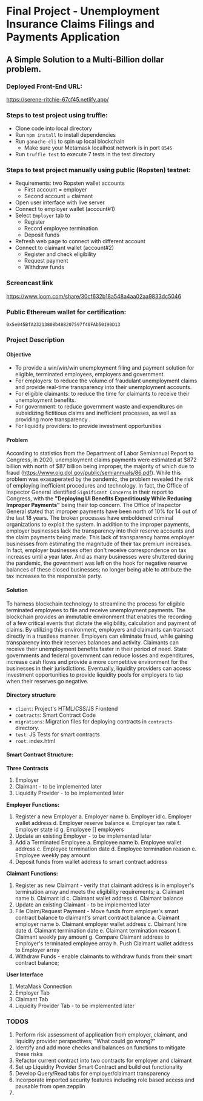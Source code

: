 # Final Project - Unemployment Insurance Claims Filings and Payments Application
## A Simple Solution to a Multi-Billion dollar problem. 

### Deployed Front-End URL: 
https://serene-ritchie-67cf45.netlify.app/

### Steps to test project using truffle:
- Clone code into local directory
- Run `npm install` to install dependencies
- Run `ganache-cli` to spin up local blockchain
  - Make sure your Metamask localhost network is in port `8545`
- Run `truffle test` to execute 7 tests in the test directory
  
### Steps to test project manually using public (Ropsten) testnet:
- Requirements: two Ropsten wallet accounts
  - First account = employer
  - Second account = claimant
- Open user interface with live server
- Connect to employer wallet (account#1)
- Select `Employer` tab to
  - Register
  - Record employee termination
  - Deposit funds 
- Refresh web page to connect with different account
- Connect to claimant wallet (account#2)
  - Register and check eligibility
  - Request payment
  - Withdraw funds

### Screencast link
https://www.loom.com/share/30cf632b18a548a4aa02aa9833dc5046

### Public Ethereum wallet for certification:
`0x5e045BfA23213808b488207597f40FAb50190D13`
### Project Description

#### Objective
- To provide a win/win/win unemployment filing and payment solution for eligible, terminated employees, employers and government. 
- For employers: to reduce the volume of fraudulant unemployment claims and provide real-time transparency into their unemployment accounts.  
- For eligible claimants: to reduce the time for claimants to receive their unemployment benefits. 
- For government: to reduce government waste and expenditures on subsidizing fictitious claims and inefficient processes, as well as providing more transparency    . 
- For liquidity providers: to provide investment opportunities 
    
#### Problem
According to statistics from the Department of Labor Semiannual Report to Congress, in 2020, unemployment claims payments were estimated at $872 billion with north of $87 billion being improper, the majority of which due to fraud (https://www.oig.dol.gov/public/semiannuals/86.pdf). While this problem was exasaperated by the pandemic, the problem revealed the risk of employing inefficient procedures and technology. In fact, the Office of Inspector General identified `Significant Concerns` in their report to Congress, with the **"Deploying UI Benefits Expeditiously While Reducing Improper Payments"** being their top concern. The Office of Inspector General stated that improper payments have been north of 10% for 14 out of the last 18 years. The broken processes have emboldened criminal organizations to exploit the system. In addition to the improper payments, employer businesses lack the transparency into their reserve accounts and the claim payments being made. This lack of transparency harms employer businesses from estimating the magnitude of their tax premium increases. In fact, employer businesses often don't receive correspondence on tax increases until a year later. And as many businesses were shuttered during the pandemic, the government was left on the hook for negative reserve balances of these closed businesses; no longer being able to attribute the tax increases to the responsible party. 

#### Solution
To harness blockchain technology to streamline the process for eligible terminated employees to file and receive unemployment payments. The blockchain provides an immutable environment that enables the recording of a few critical events that dictate the eligibility, calculation and payment of claims. By utilizing this environment, employers and claimants can transact directly in a trustless manner. Employers can eliminate fraud, while gaining transparency into their reserves balances and activity. Claimants can receive their unemployment benefits faster in their period of need. State governments and federal government can reduce losses and expenditures, increase cash flows and provide a more competitive environment for the businesses in their jurisdictions. Eventually, liquidity providers can access investment opportunities to provide liquidity pools for employers to tap when their reserves go negative.

#### Directory structure
- `client`: Project's HTML/CSS/JS Frontend
- `contracts`: Smart Contract Code
- `migrations`: Migration files for deploying contracts in `contracts` directory.
- `test`: JS Tests for smart contracts
- `root`: index.html

#### Smart Contract Structure: 
**Three Contracts**
1. Employer
2. Claimant - to be implemented later
3. Liquidity Provider - to be implemented later
   
**Employer Functions:**
1. Register a new Employer
a. Employer name
b. Employer id
c. Employer wallet address
d. Employer reserve balance
e. Employer tax rate
f. Employer state id
g. Employee [] employers
2. Update an existing Employer - to be implemented later
3. Add a Terminated Employee
a. Employee name
b. Employee wallet address
c. Employee termination date
d. Employee termination reason
e. Employee weekly pay amount
4. Deposit funds from wallet address to smart contract address

**Claimant Functions:** 
1. Register as new Claimant - verify that claimant address is in employer's termination array and meets the eligibility requirements;
a. Claimant name
b. Claimant id
c. Claimant wallet address
d. Claimant balance
2. Update an existing Claimant - to be implemented later
3. File Claim/Request Payment - Move funds from employer's smart contract balance to claimant's smart contract balance
a. Claimant employer name 
b. Claimant employer wallet address
c. Claimant hire date
d. Claimant termination date
e. Claimant termination reason
f. Claimant weekly pay amount
g. Compare Claimant address to Employer's terminated employee array
h. Push Claimant wallet address to Employer array
4. Withdraw Funds - enable claimants to withdraw funds from their smart contract balance;

**User Interface**
1. MetaMask Connection
2. Employer Tab 
3. Claimant Tab
4. Liquidity Provider Tab - to be implemented later

### TODOS
 1.  Perform risk assessment of application from employer, claimant, and liquidity provider perspectives; "What could go wrong?"
 2.  Identify and add more checks and balances on functions to mitigate these risks
 3.  Refactor current contract into two contracts for employer and claimant
 4.  Set up Liquidity Provider Smart Contract and build out functionality
 5.  Develop Query/Read tabs for employer/claimant transparency
 6.  Incorporate imported security features including role based access and pausable from open zepplin
 7.  